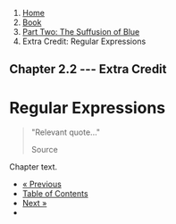 <ol class="breadcrumb">
  <li><a href="/">Home</a></li>
  <li><a href="/book/">Book</a></li>
  <li><a href="/book/2-0-0-overview/">Part Two: The Suffusion of Blue</a></li>
  <li class="active">Extra Credit: Regular Expressions</li>
</ol>

## Chapter 2.2 --- Extra Credit

# Regular Expressions

> "Relevant quote..."
> <footer>Source</footer>

Chapter text.

<ul class="pager">
  <li class="previous"><a href="/book/2-01-0-programming-paradigms/">&laquo; Previous</a></li>
  <li><a href="/book/">Table of Contents</a></li>
  <li class="next"><a href="/book/2-03-0-objects-control/">Next &raquo;</a><li>
</ul>
